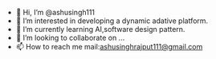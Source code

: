 - 👋 Hi, I’m @ashusingh111
- 👀 I’m interested in developing a dynamic adative platform.
- 🌱 I’m currently learning AI,software design pattern.
- 💞️ I’m looking to collaborate on ...
- 📫 How to reach me mail:ashusinghrajput111@gmail.com

<!---
ashusingh111/ashusingh111 is a ✨ special ✨ repository because its `README.md` (this file) appears on your GitHub profile.
You can click the Preview link to take a look at your changes.
--->
